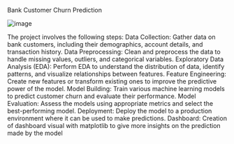 Bank Customer Churn Prediction

![image](https://github.com/user-attachments/assets/bf017cd9-dcbf-4860-947d-aa8aa7d77366)

The project involves the following steps:
Data Collection: Gather data on bank customers, including their demographics, account details, and transaction history.
Data Preprocessing: Clean and preprocess the data to handle missing values, outliers, and categorical variables.
Exploratory Data Analysis (EDA): Perform EDA to understand the distribution of data, identify patterns, and visualize relationships between features.
Feature Engineering: Create new features or transform existing ones to improve the predictive power of the model.
Model Building: Train various machine learning models to predict customer churn and evaluate their performance.
Model Evaluation: Assess the models using appropriate metrics and select the best-performing model.
Deployment: Deploy the model to a production environment where it can be used to make predictions.
Dashboard: Creation of dashboard visual with matplotlib to give more insights on the prediction made by the model

